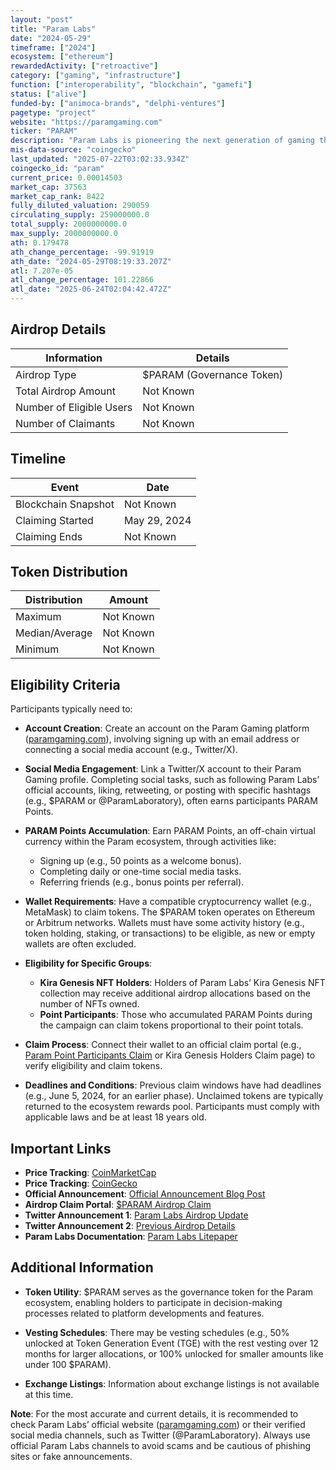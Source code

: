 ```yaml
---
layout: "post"
title: "Param Labs"
date: "2024-05-29"
timeframe: ["2024"]
ecosystem: ["ethereum"]
rewardedActivity: ["retroactive"]
category: ["gaming", "infrastructure"]
function: ["interoperability", "blockchain", "gamefi"]
status: ["alive"]
funded-by: ["animoca-brands", "delphi-ventures"]
pagetype: "project"
website: "https://paramgaming.com"
ticker: "PARAM"
description: "Param Labs is pioneering the next generation of gaming through united creativity and technological advancement."
mis-data-source: "coingecko"
last_updated: "2025-07-22T03:02:33.934Z"
coingecko_id: "param"
current_price: 0.00014503
market_cap: 37563
market_cap_rank: 8422
fully_diluted_valuation: 290059
circulating_supply: 259000000.0
total_supply: 2000000000.0
max_supply: 2000000000.0
ath: 0.179478
ath_change_percentage: -99.91919
ath_date: "2024-05-29T08:19:33.207Z"
atl: 7.207e-05
atl_change_percentage: 101.22866
atl_date: "2025-06-24T02:04:42.472Z"
---
```


## Airdrop Details

| Information              | Details                   |
| ------------------------ | ------------------------- |
| Airdrop Type             | $PARAM (Governance Token) |
| Total Airdrop Amount     | Not Known                 |
| Number of Eligible Users | Not Known                 |
| Number of Claimants      | Not Known                 |

## Timeline

| Event               | Date         |
| ------------------- | ------------ |
| Blockchain Snapshot | Not Known    |
| Claiming Started    | May 29, 2024 |
| Claiming Ends       | Not Known    |

## Token Distribution

| Distribution   | Amount    |
| -------------- | --------- |
| Maximum        | Not Known |
| Median/Average | Not Known |
| Minimum        | Not Known |

## Eligibility Criteria

Participants typically need to:

- **Account Creation**: Create an account on the Param Gaming platform ([paramgaming.com](https://paramgaming.com)), involving signing up with an email address or connecting a social media account (e.g., Twitter/X).

- **Social Media Engagement**: Link a Twitter/X account to their Param Gaming profile. Completing social tasks, such as following Param Labs’ official accounts, liking, retweeting, or posting with specific hashtags (e.g., $PARAM or @ParamLaboratory), often earns participants PARAM Points.

- **PARAM Points Accumulation**: Earn PARAM Points, an off-chain virtual currency within the Param ecosystem, through activities like:

  - Signing up (e.g., 50 points as a welcome bonus).
  - Completing daily or one-time social media tasks.
  - Referring friends (e.g., bonus points per referral).

- **Wallet Requirements**: Have a compatible cryptocurrency wallet (e.g., MetaMask) to claim tokens. The $PARAM token operates on Ethereum or Arbitrum networks. Wallets must have some activity history (e.g., token holding, staking, or transactions) to be eligible, as new or empty wallets are often excluded.

- **Eligibility for Specific Groups**:

  - **Kira Genesis NFT Holders**: Holders of Param Labs’ Kira Genesis NFT collection may receive additional airdrop allocations based on the number of NFTs owned.
  - **Point Participants**: Those who accumulated PARAM Points during the campaign can claim tokens proportional to their point totals.

- **Claim Process**: Connect their wallet to an official claim portal (e.g., [Param Point Participants Claim](https://claim.paramgaming.com/) or Kira Genesis Holders Claim page) to verify eligibility and claim tokens.

- **Deadlines and Conditions**: Previous claim windows have had deadlines (e.g., June 5, 2024, for an earlier phase). Unclaimed tokens are typically returned to the ecosystem rewards pool. Participants must comply with applicable laws and be at least 18 years old.

## Important Links

- **Price Tracking**: [CoinMarketCap](https://coinmarketcap.com/currencies/param)
- **Price Tracking**: [CoinGecko](https://www.coingecko.com/en/coins/param)
- **Official Announcement**: [Official Announcement Blog Post](https://paramgaming.com/blog/param-airdrop-announcement)
- **Airdrop Claim Portal**: [$PARAM Airdrop Claim](https://claim.paramgaming.com/)
- **Twitter Announcement 1**: [Param Labs Airdrop Update](https://x.com/ParamLaboratory/status/1808324693516341306)
- **Twitter Announcement 2**: [Previous Airdrop Details](https://x.com/paramlaboratory/status/1795729692177183039?s=46&t=JqFWtNHbJ_bCYOgBKG56uw)
- **Param Labs Documentation**: [Param Labs Litepaper](https://docs.paramlabs.io/param-litepaper/ecosystem/modular-gaming-ecosystem/experiences/native-nfts-and-ips)

## Additional Information

- **Token Utility**: $PARAM serves as the governance token for the Param ecosystem, enabling holders to participate in decision-making processes related to platform developments and features.

- **Vesting Schedules**: There may be vesting schedules (e.g., 50% unlocked at Token Generation Event (TGE) with the rest vesting over 12 months for larger allocations, or 100% unlocked for smaller amounts like under 100 $PARAM).

- **Exchange Listings**: Information about exchange listings is not available at this time.

**Note**: For the most accurate and current details, it is recommended to check Param Labs’ official website ([paramgaming.com](https://paramgaming.com)) or their verified social media channels, such as Twitter (@ParamLaboratory). Always use official Param Labs channels to avoid scams and be cautious of phishing sites or fake announcements.
